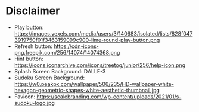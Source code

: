 # Disclaimer

- Play button: https://images.vexels.com/media/users/3/140683/isolated/lists/828f0473919750f01f3463159099c900-lime-round-play-button.png
- Refresh button: https://cdn-icons-png.freepik.com/256/14074/14074368.png
- Hint button: https://icons.iconarchive.com/icons/treetog/junior/256/help-icon.png
- Splash Screen Background: DALLE-3
- Sudoku Screen Background: https://w0.peakpx.com/wallpaper/506/235/HD-wallpaper-white-hexagon-geometric-shapes-white-aesthetic-thumbnail.jpg
- Favicon: https://scalebranding.com/wp-content/uploads/2021/01/s-sudoku-logo.jpg
